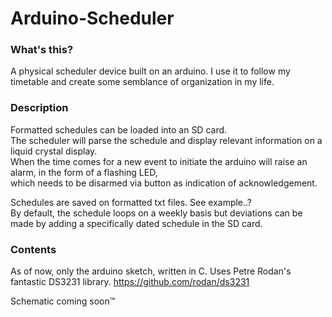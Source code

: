 # Arduino-Scheduler

### What's this?
A physical scheduler device built on an arduino. I use it to follow my timetable and create some semblance of organization in my life.

### Description
Formatted schedules can be loaded into an SD card.<br />
The scheduler will parse the schedule and display relevant information on a liquid crystal display.<br />
When the time comes for a new event to initiate the arduino will raise an alarm, in the form of a flashing LED, <br />
which needs to be disarmed via button as indication of acknowledgement.<br />

Schedules are saved on formatted txt files. See example..?<br />
By default, the schedule loops on a weekly basis but deviations can be made by adding a specifically dated schedule in the SD card.<br />

### Contents
As of now, only the arduino sketch, written in C.
Uses Petre Rodan's fantastic DS3231 library. https://github.com/rodan/ds3231

Schematic coming soon™

